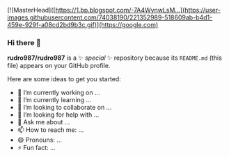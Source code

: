 [![MasterHead]([https://1.bp.blogspot.com/-7A4WynwLsM...](https://user-images.githubusercontent.com/74038190/221352989-518609ab-b4d1-459e-929f-a08cd2bd9b3c.gif)](https://google.com)
### Hi there 👋

**rudro987/rudro987** is a ✨ _special_ ✨ repository because its `README.md` (this file) appears on your GitHub profile.

Here are some ideas to get you started:

- 🔭 I’m currently working on ...
- 🌱 I’m currently learning ...
- 👯 I’m looking to collaborate on ...
- 🤔 I’m looking for help with ...
- 💬 Ask me about ...
- 📫 How to reach me: ...
- 😄 Pronouns: ...
- ⚡ Fun fact: ...
